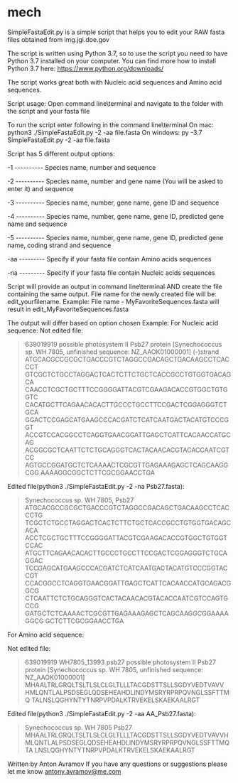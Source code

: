 # mech

SimpleFastaEdit.py is a simple script that helps you to edit your RAW fasta files obtained from
img.jgi.doe.gov

The script is written using Python 3.7, so to use the script you need to have Python 3.7
installed on your computer. You can find more how to install Python 3.7 here: https://www.python.org/downloads/

The script works great both with Nucleic acid sequences and Amino acid sequences. 

Script usage: 
Open command line\terminal and navigate to the folder with the script and your fasta file

To run the script enter following in the command line\terminal
On mac: python3 ./SimpleFastaEdit.py -2 -aa file.fasta
On windows: py -3.7 SimpleFastaEdit.py -2 -aa file.fasta

Script has 5 different output options:

-1 ---------- Species name, number and sequence

-2 ---------- Species name, number and gene name (You will be asked to enter it) and sequence

-3 ---------- Species name, number, gene name, gene ID and sequence

-4 ---------- Species name, number, gene name, gene ID, predicted gene name and sequence

-5 ---------- Species name, number, gene name, gene ID, predicted gene name, coding strand and sequence


-aa --------- Specify if your fasta file contain Amino acids sequences

-na --------- Specify if your fasta file contain Nucleic acids sequences


Script will provide an output in command line\terminal AND create the file containing the same output.
File name for the newly created file will be: edit_yourfilename.
Example:
File name - MyFavoriteSequences.fasta will result in edit_MyFavoriteSequences.fasta

The output will differ based on option chosen
Example:
For Nucleic acid sequence:
Not edited file:

>639019919 possible photosystem II Psb27 protein [Synechococcus sp. WH 7805, unfinished sequence: NZ_AAOK01000001] (-)strand
ATGCACGCCGCGCTGACCCGTCTAGGCCGACAGCTGACAAGCCTCACCCT
GTCGCTCTGCCTAGGACTCACTCTTCTGCTCACCGCCTGTGGTGACAGCA
CAACCTCGCTGCTTTCCGGGGATTACGTCGAAGACACCGTGGCTGTGGTC
CACATGCTTCAGAACACACTTGCCCTGCCTTCCGACTCGGAGGGTCTGCA
GGACTCCGAGCATGAAGCCCACGATCTCATCAATGACTACATGTCCCGGT
ACCGTCCACGGCCTCAGGTGAACGGATTGAGCTCATTCACAACCATGCAG
ACGGCGCTCAATTCTCTGCAGGGTCACTACAACACGTACACCAATCGTCC
AGTGCCGGATGCTCTCAAAACTCGCGTTGAGAAAGAGCTCAGCAAGGCGG
AAAAGGCGGCTCTTCGCGGAACCTGA

Edited file(python3 ./SimpleFastaEdit.py -2 -na Psb27.fasta):

>Synechococcus sp. WH 7805, Psb27 
ATGCACGCCGCGCTGACCCGTCTAGGCCGACAGCTGACAAGCCTCACCCTG
TCGCTCTGCCTAGGACTCACTCTTCTGCTCACCGCCTGTGGTGACAGCACA
ACCTCGCTGCTTTCCGGGGATTACGTCGAAGACACCGTGGCTGTGGTCCAC
ATGCTTCAGAACACACTTGCCCTGCCTTCCGACTCGGAGGGTCTGCAGGAC
TCCGAGCATGAAGCCCACGATCTCATCAATGACTACATGTCCCGGTACCGT
CCACGGCCTCAGGTGAACGGATTGAGCTCATTCACAACCATGCAGACGGCG
CTCAATTCTCTGCAGGGTCACTACAACACGTACACCAATCGTCCAGTGCCG
GATGCTCTCAAAACTCGCGTTGAGAAAGAGCTCAGCAAGGCGGAAAAGGCG
GCTCTTCGCGGAACCTGA

For Amino acid sequence:

Not edited file:

>639019919 WH7805_13993 psb27 possible photosystem II Psb27 protein [Synechococcus sp. WH 7805, unfinished sequence: NZ_AAOK01000001]
MHAALTRLGRQLTSLTLSLCLGLTLLLTACGDSTTSLLSGDYVEDTVAVV
HMLQNTLALPSDSEGLQDSEHEAHDLINDYMSRYRPRPQVNGLSSFTTMQ
TALNSLQGHYNTYTNRPVPDALKTRVEKELSKAEKAALRGT

Edited file(python3 ./SimpleFastaEdit.py -2 -aa AA_Psb27.fasta):

>Synechococcus sp. WH 7805 Psb27 
MHAALTRLGRQLTSLTLSLCLGLTLLLTACGDSTTSLLSGDYVEDTVAVVH
MLQNTLALPSDSEGLQDSEHEAHDLINDYMSRYRPRPQVNGLSSFTTMQTA
LNSLQGHYNTYTNRPVPDALKTRVEKELSKAEKAALRGT


Written by Anton Avramov
If you have any questions or suggestions please let me know
antony.avramov@me.com
